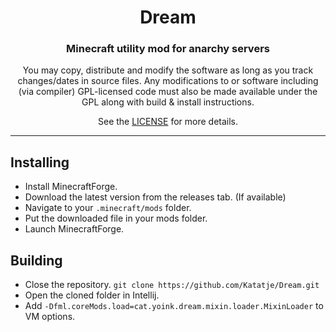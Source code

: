 <h1 align="center">Dream</h1>
<h3 align="center">Minecraft utility mod for anarchy servers</h3>

<p align="center">You may copy, distribute and modify the software as long as you track changes/dates in source files. Any modifications to or software including (via compiler) GPL-licensed code must also be made available under the GPL along with build & install instructions.</p>
<p align="center">See the <a href="LICENSE">LICENSE</a> for more details.</p>

---

## Installing

- Install MinecraftForge.
- Download the latest version from the releases tab. (If available)
- Navigate to your `.minecraft/mods` folder.
- Put the downloaded file in your mods folder.
- Launch MinecraftForge.

## Building

- Close the repository. `git clone https://github.com/Katatje/Dream.git`
- Open the cloned folder in Intellij.
- Add `-Dfml.coreMods.load=cat.yoink.dream.mixin.loader.MixinLoader` to VM options.  
